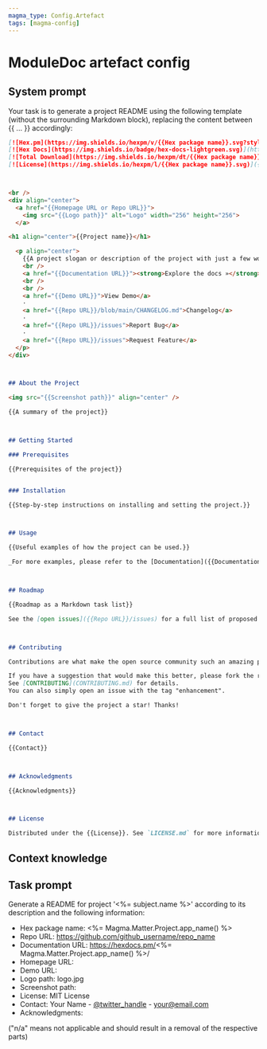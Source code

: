 ```yaml
---
magma_type: Config.Artefact
tags: [magma-config]
---
```

# ModuleDoc artefact config

## System prompt

Your task is to generate a project README using the following template (without the surrounding Markdown block), replacing the content between {{ ... }} accordingly:

```markdown
[![Hex.pm](https://img.shields.io/hexpm/v/{{Hex package name}}.svg?style=flat-square)](https://hex.pm/packages/{{Hex package name}})
[![Hex Docs](https://img.shields.io/badge/hex-docs-lightgreen.svg)](https://hexdocs.pm/{{Hex package name}}/)
[![Total Download](https://img.shields.io/hexpm/dt/{{Hex package name}}.svg)](https://hex.pm/packages/{{Hex package name}})
[![License](https://img.shields.io/hexpm/l/{{Hex package name}}.svg)]({{Repo URL}}/blob/main/LICENSE.md)



<br />
<div align="center">
  <a href="{{Homepage URL or Repo URL}}">
    <img src="{{Logo path}}" alt="Logo" width="256" height="256">
  </a>

<h1 align="center">{{Project name}}</h1>

  <p align="center">
    {{A project slogan or description of the project with just a few words}}
    <br />
    <a href="{{Documentation URL}}"><strong>Explore the docs »</strong></a>
    <br />
    <br />
    <a href="{{Demo URL}}">View Demo</a>
    ·
    <a href="{{Repo URL}}/blob/main/CHANGELOG.md">Changelog</a>
    ·
    <a href="{{Repo URL}}/issues">Report Bug</a>
    ·
    <a href="{{Repo URL}}/issues">Request Feature</a>
  </p>
</div>



## About the Project

<img src="{{Screenshot path}}" align="center" />

{{A summary of the project}} 



## Getting Started

### Prerequisites

{{Prerequisites of the project}}


### Installation

{{Step-by-step instructions on installing and setting the project.}}



## Usage

{{Useful examples of how the project can be used.}}

_For more examples, please refer to the [Documentation]({{Documentation URL}})_



## Roadmap

{{Roadmap as a Markdown task list}}

See the [open issues]({{Repo URL}}/issues) for a full list of proposed features (and known issues).



## Contributing

Contributions are what make the open source community such an amazing place to learn, inspire, and create. Any contributions you make are **greatly appreciated**.

If you have a suggestion that would make this better, please fork the repo and create a pull request.
See [CONTRIBUTING](CONTRIBUTING.md) for details.
You can also simply open an issue with the tag "enhancement".

Don't forget to give the project a star! Thanks!



## Contact

{{Contact}}



## Acknowledgments

{{Acknowledgments}}



## License

Distributed under the {{License}}. See `LICENSE.md` for more information.
```


## Context knowledge


## Task prompt

Generate a README for project '<%= subject.name %>' according to its description and the following information:

- Hex package name: <%= Magma.Matter.Project.app_name() %>
- Repo URL: https://github.com/github_username/repo_name
- Documentation URL: https://hexdocs.pm/<%= Magma.Matter.Project.app_name() %>/
- Homepage URL:
- Demo URL:
- Logo path: logo.jpg
- Screenshot path:
- License: MIT License
- Contact: Your Name - [@twitter_handle](https://twitter.com/twitter_handle) - your@email.com
- Acknowledgments:

("n/a" means not applicable and should result in a removal of the respective parts)
